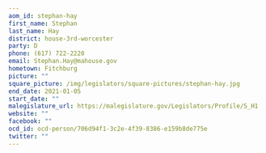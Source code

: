 ```yaml
---
aom_id: stephan-hay
first_name: Stephan
last_name: Hay
district: house-3rd-worcester
party: D
phone: (617) 722-2220
email: Stephan.Hay@mahouse.gov
hometown: Fitchburg
picture: ""
square_picture: /img/legislators/square-pictures/stephan-hay.jpg
end_date: 2021-01-05
start_date: ""
malegislature_url: https://malegislature.gov/Legislators/Profile/S_H1
website: ""
facebook: ""
ocd_id: ocd-person/706d94f1-3c2e-4f39-8386-e159b8de775e
twitter: ""
---
```

